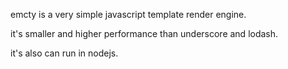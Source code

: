 emcty is a very simple javascript template render engine.

it's smaller and higher performance than underscore and lodash.

it's also can run in nodejs.